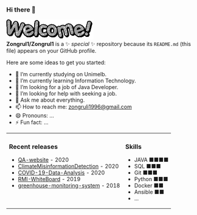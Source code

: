 ### Hi there 👋
<img src="https://github.com/Zongrul1/Zongrul1/blob/master/text.gif"></img>  
**Zongrul1/Zongrul1** is a ✨ _special_ ✨ repository because its `README.md` (this file) appears on your GitHub profile.

Here are some ideas to get you started:

- 🔭 I’m currently studying on Unimelb.
- 🌱 I’m currently learning Information Technology.
- 👯 I’m looking for a job of Java Developer.
- 🤔 I’m looking for help with seeking a job.
- 💬 Ask me about everything.
- 📫 How to reach me: zongruli1996@gmail.com
- 😄 Pronouns: ...
- ⚡ Fun fact: ...

<table width="95%">
<tr><td valign="top">

### Recent releases
<!-- recent_releases starts -->
* [QA-website](https://github.com/Zongrul1/QA-website) - 2020
* [ClimateMisinformationDetection](https://github.com/Zongrul1/ClimateMisinformationDetection) - 2020
* [COVID-19-Data-Analysis](https://github.com/Zongrul1/COVID-19-Data-Analysis) - 2020
* [RMI-WhiteBoard](https://github.com/Zongrul1/RMI-WhiteBoard) - 2019
* [greenhouse-monitoring-system](https://github.com/Zongrul1/greenhouse-monitoring-system) - 2018
<!-- recent_releases ends -->
</td>
<td valign="top">

### Skills
<!-- recent_releases starts -->
* JAVA      ■■■■
* SQL       ■■■
* Git       ■■■
* Python    ■■■
* Docker    ■■
* Ansible   ■■
* ...
<!-- recent_releases ends -->
</td>
</tr>
</table>


